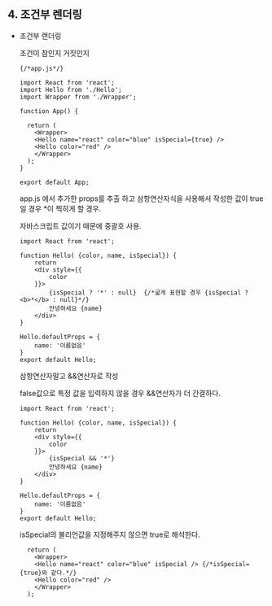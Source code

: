 ## 4. 조건부 렌더링



- 조건부 랜더링

  조건이 참인지 거짓인지 

  ```react
  {/*app.js*/}
  
  import React from 'react';
  import Hello from './Hello';
  import Wrapper from './Wrapper';
  
  function App() {
    
    return (
      <Wrapper>
      <Hello name="react" color="blue" isSpecial={true} /> 
      <Hello color="red" />
      </Wrapper>
    );
  }
  
  export default App;
  ```

  app.js 에서 추가한 props를 추출 하고 삼항연산자식을 사용해서 작성한 값이 true일 경우 *이 찍히게 할 경우.

  자바스크립트 값이기 때문에 중괄호 사용.

  ```react
  import React from 'react';
  
  function Hello( {color, name, isSpecial}) {
      return 
      <div style={{
          color
      }}>
          {isSpecial ? '*' : null}  {/*굷게 표현할 경우 {isSpecial ? <b>*</b> : null}*/}
          안녕하세요 {name}
      </div>
  }
  
  Hello.defaultProps = {
      name: '이름없음'
  }
  export default Hello;
  ```

  삼항연산자말고 &&연산자로 작성

  false값으로 특정 값을 입력하지 않을 경우 &&연산자가 더 간결하다.

  ```react
  import React from 'react';
  
  function Hello( {color, name, isSpecial}) {
      return 
      <div style={{
          color
      }}>
          {isSpecial && '*'}
          안녕하세요 {name}
      </div>
  }
  
  Hello.defaultProps = {
      name: '이름없음'
  }
  export default Hello;
  ```

  isSpecial의 불리언값을 지정해주지 않으면 true로 해석한다.

  ```react
    return (
      <Wrapper>
      <Hello name="react" color="blue" isSpecial /> {/*isSpecial={true}와 같다.*/}
      <Hello color="red" />
      </Wrapper>
    );
  ```
